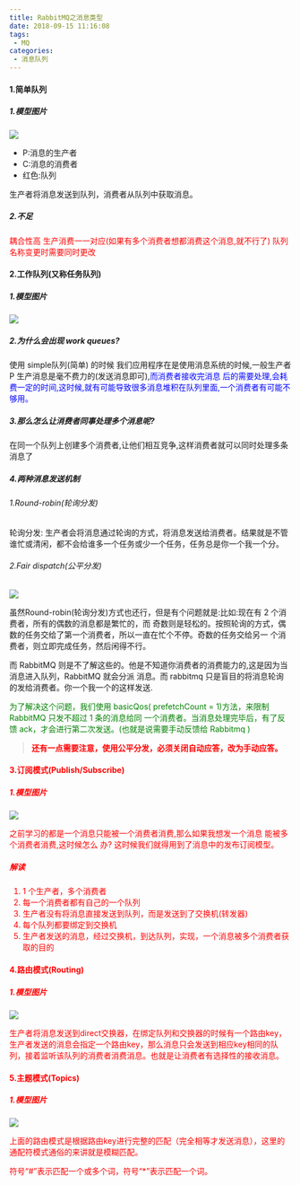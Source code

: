 ```yaml
---
title: RabbitMQ之消息类型
date: 2018-09-15 11:16:08
tags:
 - MQ
categories:
 - 消息队列
---
```



#### 1.简单队列

##### 1.模型图片
![](https://52lu.github.io/images/mq/simple-queue.jpg)

- P:消息的生产者 
- C:消息的消费者 
- 红色:队列


生产者将消息发送到队列，消费者从队列中获取消息。

##### 2.不足

<font color=red>耦合性高 生产消费一一对应(如果有多个消费者想都消费这个消息,就不行了) 队列名称变更时需要同时更改</font>

#### 2.工作队列(又称任务队列)

##### 1.模型图片
![](https://52lu.github.io/images/mq/work-queue.png)


##### 2.为什么会出现 work queues?

使用 simple队列(简单) 的时候
我们应用程序在是使用消息系统的时候,一般生产者P 生产消息是毫不费力的(发送消息即可),<font color=blue>而消费者接收完消息 后的需要处理,会耗费一定的时间,这时候,就有可能导致很多消息堆积在队列里面,一个消费者有可能不够用。</font>

##### 3.那么怎么让消费者同事处理多个消息呢?

在同一个队列上创建多个消费者,让他们相互竞争,这样消费者就可以同时处理多条消息了

##### 4.两种消息发送机制

###### 1.Round-robin(轮询分发)

轮询分发: 生产者会将消息通过轮询的方式，将消息发送给消费者。结果就是不管谁忙或清闲，都不会给谁多一个任务或少一个任务，任务总是你一个我一个分。

###### 2.Fair dispatch(公平分发)
![](https://52lu.github.io/images/mq/fair-dispatch.png)

虽然Round-robin(轮询分发)方式也还行，但是有个问题就是:比如:现在有 2 个消费者，所有的偶数的消息都是繁忙的，而 奇数则是轻松的。按照轮询的方式，偶数的任务交给了第一个消费者，所以一直在忙个不停。奇数的任务交给另一 个消费者，则立即完成任务，然后闲得不行。

而 RabbitMQ 则是不了解这些的。他是不知道你消费者的消费能力的,这是因为当消息进入队列，RabbitMQ 就会分派 消息。而 rabbitmq 只是盲目的将消息轮询的发给消费者。你一个我一个的这样发送.

 <font color=green>为了解决这个问题，我们使用 basicQos( prefetchCount = 1)方法，来限制 RabbitMQ 只发不超过 1 条的消息给同 一个消费者。当消息处理完毕后，有了反馈 ack，才会进行第二次发送。(也就是说需要手动反馈给 Rabbitmq ) </font>
 
 
 > **<font color=red>还有一点需要注意，使用公平分发，必须关闭自动应答，改为手动应答。**
 
#### 3.订阅模式(Publish/Subscribe)
 
##### 1.模型图片
 
 ![](https://52lu.github.io/images/mq/dingyue.png)
 
 之前学习的都是一个消息只能被一个消费者消费,那么如果我想发一个消息 能被多个消费者消费,这时候怎么
 办? 这时候我们就得用到了消息中的发布订阅模型。
 
##### 解读
1. 1 个生产者，多个消费者
2. 每一个消费者都有自己的一个队列 
3. 生产者没有将消息直接发送到队列，而是发送到了交换机(转发器)
4. 每个队列都要绑定到交换机
5. 生产者发送的消息，经过交换机，到达队列，实现，一个消息被多个消费者获取的目的


#### 4.路由模式(Routing)
 
##### 1.模型图片
 
![](https://52lu.github.io/images/mq/routing.png)


生产者将消息发送到direct交换器，在绑定队列和交换器的时候有一个路由key，生产者发送的消息会指定一个路由key，那么消息只会发送到相应key相同的队列，接着监听该队列的消费者消费消息。也就是让消费者有选择性的接收消息。


#### 5.主题模式(Topics)
 
##### 1.模型图片
![](https://52lu.github.io/images/mq/topics.png)

上面的路由模式是根据路由key进行完整的匹配（完全相等才发送消息），这里的通配符模式通俗的来讲就是模糊匹配。

<font color=red>符号“#”表示匹配一个或多个词，符号“*”表示匹配一个词。
